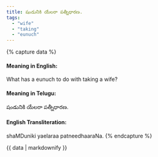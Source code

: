 ```yaml
---
title: షండునికి యేలరా పత్నీధారణ.
tags:
  - "wife"
  - "taking"
  - "eunuch"
---
```


{% capture data %}
#### Meaning in English:
What has a eunuch to do with taking a wife?

#### Meaning in Telugu:
షండునికి యేలరా పత్నీధారణ.

#### English Transliteration:
shaMDuniki yaelaraa patneedhaaraNa.
{% endcapture %}

<div class="notice">{{ data | markdownify }}</div>

